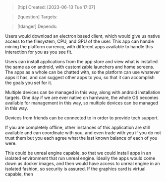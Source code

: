 
>[!tip] Created: [2023-06-13 Tue 17:07]

>[!question] Targets: 

>[!danger] Depends: 

Users would download an electron based client, which would give us native access to the filesystem, CPU, and GPU of the user.  This app can handle mining the platform currency, with different apps available to handle this interaction for you as you see fit.

Users can install applications from the app store and view what is installed the same as on android, with customizable launchers and home screens.  The apps as a whole can be chatted with, so the platform can use whatever apps it has, and can suggest other apps to you, so that it can accomplish the goals you set for it.

Multiple devices can be managed in this way, along with android installation targets.  One day if we are ever native on hardware, the whole OS becomes available for management in this way, so multiple devices can be managed in this way.

Devices from friends can be connected to in order to provide tech support.

If you are completely offline, other instances of this application are still available and can coordinate with you, and even trade with you if you do not trust them but you each agree what the last known balance of each of you were.

This could be unreal engine capable, so that we could install apps in an isolated environment that run unreal engine.  Ideally the apps would come down as docker images, and then would have access to unreal engine in an isolated fashion, so security is assured.  If the graphics card is virtual capable, then 